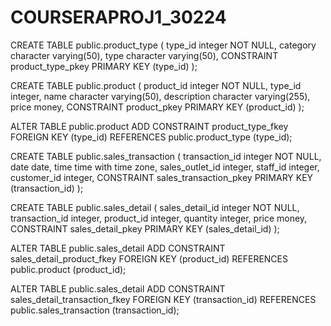 # COURSERAPROJ1_30224
CREATE TABLE public.product_type (
    type_id integer NOT NULL,
    category character varying(50),
    type character varying(50),
    CONSTRAINT product_type_pkey PRIMARY KEY (type_id)
);

CREATE TABLE public.product (
    product_id integer NOT NULL,
    type_id integer,
    name character varying(50),
    description character varying(255),
    price money,
    CONSTRAINT product_pkey PRIMARY KEY (product_id)
);

ALTER TABLE public.product
ADD CONSTRAINT product_type_fkey FOREIGN KEY (type_id)
REFERENCES public.product_type (type_id);

CREATE TABLE public.sales_transaction (
    transaction_id integer NOT NULL,
    date date,
    time time with time zone,
    sales_outlet_id integer,
    staff_id integer,
    customer_id integer,
    CONSTRAINT sales_transaction_pkey PRIMARY KEY (transaction_id)
);

CREATE TABLE public.sales_detail (
    sales_detail_id integer NOT NULL,
    transaction_id integer,
    product_id integer,
    quantity integer,
    price money,
    CONSTRAINT sales_detail_pkey PRIMARY KEY (sales_detail_id)
);

ALTER TABLE public.sales_detail
ADD CONSTRAINT sales_detail_product_fkey FOREIGN KEY (product_id)
REFERENCES public.product (product_id);

ALTER TABLE public.sales_detail
ADD CONSTRAINT sales_detail_transaction_fkey FOREIGN KEY (transaction_id)
REFERENCES public.sales_transaction (transaction_id);
